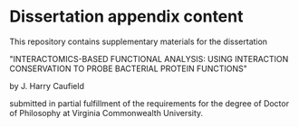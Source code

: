 # Dissertation appendix content
This repository contains supplementary materials for the dissertation

"INTERACTOMICS-BASED FUNCTIONAL ANALYSIS: USING INTERACTION CONSERVATION TO PROBE BACTERIAL PROTEIN FUNCTIONS"

by J. Harry Caufield

submitted in partial fulfillment of the requirements for the degree of Doctor of Philosophy at Virginia Commonwealth University.
